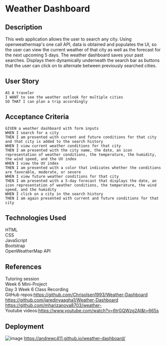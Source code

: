 # Weather Dashboard
## Description
This web application allows the user to search any city. Using openweathermap's one call API, data is obtained and populates the UI, so the user can view the current weather of that city as well as the forecast for the next upcoming 5 days. The weather dashboard saves your past searches. Displays them dynamically underneath the search bar as buttons that the user can click on to alternate between previously searched cities.
## User Story
```
AS A traveler
I WANT to see the weather outlook for multiple cities
SO THAT I can plan a trip accordingly
```
## Acceptance Criteria
```
GIVEN a weather dashboard with form inputs
WHEN I search for a city
THEN I am presented with current and future conditions for that city and that city is added to the search history
WHEN I view current weather conditions for that city
THEN I am presented with the city name, the date, an icon representation of weather conditions, the temperature, the humidity, the wind speed, and the UV index
WHEN I view the UV index
THEN I am presented with a color that indicates whether the conditions are favorable, moderate, or severe
WHEN I view future weather conditions for that city
THEN I am presented with a 5-day forecast that displays the date, an icon representation of weather conditions, the temperature, the wind speed, and the humidity
WHEN I click on a city in the search history
THEN I am again presented with current and future conditions for that city
```
## Technologies Used
HTML<br>
CSS<br>
JavaScript<br>
Bootstrap<br>
OpenWeatherMap API<br>
## References
Tutoring session<br>
Week 6 Mini-Project<br>
Day 3 Week 6 Class Recording<br>
GitHub repos:https://github.com/Chrisolsen1993/Weather-Dashboard<br>https://github.com/jaredinyaagha1/Weather-Dashboard<br>https://github.com/mharizanova8703/weather-<br>
Youtube videos:https://www.youtube.com/watch?v=6trGQWzg2AI&t=665s
## Deployment
![image](https://user-images.githubusercontent.com/88997322/148259154-75ecc78a-8267-413c-9f31-11362d0e0b03.png)
https://andrewc411.github.io/weather-dashboard/
